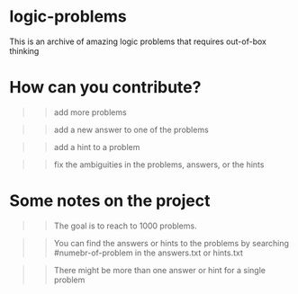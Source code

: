 # logic-problems
This is an archive of amazing logic problems that requires out-of-box thinking

# How can you contribute?

>> add more problems

>> add a new answer to one of the problems

>> add a hint to a problem

>> fix the ambiguities in the problems, answers, or the hints

# Some notes on the project

>> The goal is to reach to 1000 problems.

>> You can find the answers or hints to the problems by searching #numebr-of-problem in the answers.txt or hints.txt

>> There might be more than one answer or hint for a single problem 

